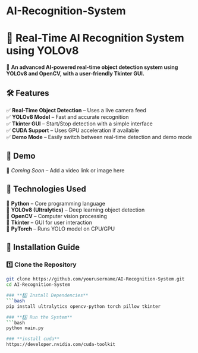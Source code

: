 # AI-Recognition-System
# 🎯 Real-Time AI Recognition System using YOLOv8

🚀 **An advanced AI-powered real-time object detection system using YOLOv8 and OpenCV, with a user-friendly Tkinter GUI.**  

## 🛠 Features  
✅ **Real-Time Object Detection** – Uses a live camera feed  
✅ **YOLOv8 Model** – Fast and accurate recognition  
✅ **Tkinter GUI** – Start/Stop detection with a simple interface  
✅ **CUDA Support** – Uses GPU acceleration if available  
✅ **Demo Mode** – Easily switch between real-time detection and demo mode  

## 📌 Demo  
🔹 *Coming Soon* – Add a video link or image here  

## 🚀 Technologies Used  
🔹 **Python** – Core programming language  
🔹 **YOLOv8 (Ultralytics)** – Deep learning object detection  
🔹 **OpenCV** – Computer vision processing  
🔹 **Tkinter** – GUI for user interaction  
🔹 **PyTorch** – Runs YOLO model on CPU/GPU  

## 🔧 Installation Guide  
### **1️⃣ Clone the Repository**
```bash
git clone https://github.com/yourusername/AI-Recognition-System.git
cd AI-Recognition-System

### **2️⃣ Install Dependencies**
```bash
pip install ultralytics opencv-python torch pillow tkinter

### **3️⃣ Run the System**
```bash
python main.py

### **install cuda**
https://developer.nvidia.com/cuda-toolkit
